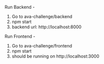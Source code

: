 Run Backend -
1. Go to ava-challenge/backend
2. npm start
3. backend url: http://localhost:8000

Run Frontend -
1. Go to ava-challenge/frontend
2. npm start
3. should be running on http://localhost:3000
